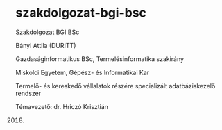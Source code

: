 # szakdolgozat-bgi-bsc
Szakdolgozat BGI BSc

Bányi Attila (DURITT)

Gazdaságinformatikus BSc, Termelésinformatika szakirány

Miskolci Egyetem, Gépész- és Informatikai Kar

Termelő- és kereskedő vállalatok részére specializált adatbáziskezelő rendszer

Témavezető: dr. Hriczó Krisztián

2018.
